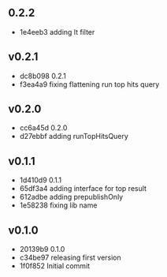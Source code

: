 
## 0.2.2
* 1e4eeb3 adding lt filter
## v0.2.1
* dc8b098 0.2.1
* f3ea4a9 fixing flattening run top hits query
## v0.2.0
* cc6a45d 0.2.0
* d27ebbf adding runTopHitsQuery
## v0.1.1
* 1d410d9 0.1.1
* 65df3a4 adding interface for top result
* 612adbe adding prepublishOnly
* 1e58238 fixing lib name
## v0.1.0
* 20139b9 0.1.0
* c34be97 releasing first version
* 1f0f852 Initial commit
